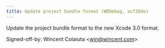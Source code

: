 ```yaml
---
title: Update project bundle format (WODebug, acf354e)
---
```


Update the project bundle format to the new Xcode 3.0 format.

Signed-off-by: Wincent Colaiuta &lt;win@wincent.com&gt;
